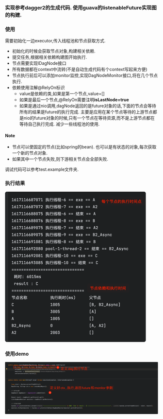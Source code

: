 ### 实现参考dagger2的生成代码. 使用guava的listenableFuture实现图的构建.

### 使用

需要初始化一边executor,传入线程池和节点获取方式.

* 初始化的时候会获取节点对象,构建相关依赖.
* 提交任务,根据相关依赖构建图开始执行.
* 节点需要实现IDagNode接口
* 所有数据都在context中流转(不是自动生成代码有个context写起来方便)
* 节点执行前后可以添加monitor监控,实现DagNodeMonitor接口,将在几个节点执行.
* 依赖使用注解@RelyOn标识
    * value是依赖的类,如果是第一个节点,value=[]
    * 如果是最后一个节点,@RelyOn需要注明**isLastNode=true**
    * 如果是通过nio调用,dagNode返回的是future对象的话,下面的节点会等待所有的结果是future的执行完成. 主要是应用在某个节点等待的上游节点都是nio的future对象的时候,只有一个节点在等待资源,而不是上游节点都在等待自己执行完成. 减少一些线程池的使用.

#### Note

* 节点可以使固定的节点(比如spring的bean). 也可以是有状态的对象,每次获取一个新的节点对象.
* 如果其中一个节点失败,则下游相关节点会全部失败. 

调试代码可以参考test.example文件夹.

### 执行结果
![img.png](img.png)

### 使用demo
![img_1.png](img_1.png)